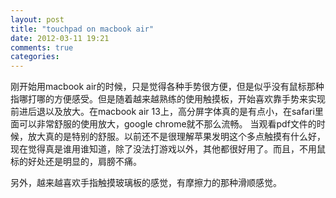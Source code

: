 ```yaml
---
layout: post
title: "touchpad on macbook air"
date: 2012-03-11 19:21
comments: true
categories: 
---
```

刚开始用macbook air的时候，只是觉得各种手势很方便，但是似乎没有鼠标那种指哪打哪的方便感受。但是随着越来越熟练的使用触摸板，开始喜欢靠手势来实现前进后退以及放大。在macbook air 13上，高分屏字体真的是有点小，在safari里面可以非常舒服的使用放大，google chrome就不那么流畅。 当观看pdf文件的时候，放大真的是特别的舒服。以前还不是很理解苹果发明这个多点触摸有什么好，现在觉得真是谁用谁知道，除了没法打游戏以外，其他都很好用了。而且，不用鼠标的好处还是明显的，肩膀不痛。

另外，越来越喜欢手指触摸玻璃板的感觉，有摩擦力的那种滑顺感觉。
